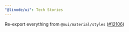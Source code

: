 ```yaml
---
"@linode/ui": Tech Stories
---
```


Re-export everything from `@mui/material/styles` ([#12106](https://github.com/linode/manager/pull/12106))
